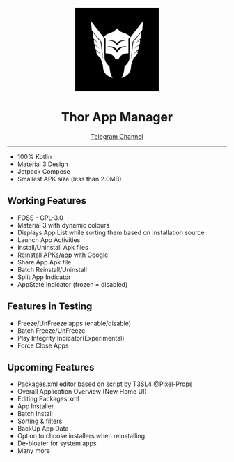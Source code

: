 
<p align="center">
  <img src="app/src/main/thor_drawn-playstore.png" alt="Thor Logo" height="192dp">
</p>


<h1 align="center">Thor App Manager</h1>

<p align="center">
  <a href="https://t.me/thorAppDev">Telegram Channel</a>
</p>


---

* 100% Kotlin 
* Material 3 Design 
* Jetpack Compose
* Smallest APK size (less than 2.0MB)

## Working Features
- FOSS - GPL-3.0
- Material 3 with dynamic colours
- Displays App List while sorting them based on Installation source
- Launch App Activities
- Install/Uninstall Apk files
- Reinstall APKs/app with Google
- Share App Apk file
- Batch Reinstall/Uninstall
- Split App Indicator
- AppState Indicator (frozen = disabled)

## Features in Testing
- Freeze/UnFreeze apps (enable/disable)
- Batch Freeze/UnFreeze
- Play Integrity Indicator(Experimental)
- Force Close Apps

## Upcoming Features
- Packages.xml editor based on [script]([url](https://github.com/Pixel-Props/BetterKnownInstalled?tab=readme-ov-file)) by T3SL4 @Pixel-Props
- Overall Application Overview (New Home UI)
- Editing Packages.xml 
- App Installer
- Batch Install
- Sorting & filters
- BackUp App Data
- Option to choose installers when reinstalling
- De-bloater for system apps
- Many more
